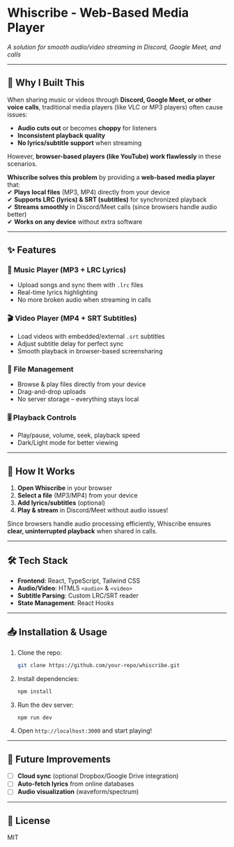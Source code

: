 # Whiscribe - Web-Based Media Player

_A solution for smooth audio/video streaming in Discord, Google Meet, and calls_

---

## 🎯 **Why I Built This**

When sharing music or videos through **Discord, Google Meet, or other voice calls**, traditional media players (like VLC or MP3 players) often cause issues:

- **Audio cuts out** or becomes **choppy** for listeners
- **Inconsistent playback quality**
- **No lyrics/subtitle support** when streaming

However, **browser-based players (like YouTube) work flawlessly** in these scenarios.

**Whiscribe solves this problem** by providing a **web-based media player** that:  
✔ **Plays local files** (MP3, MP4) directly from your device  
✔ **Supports LRC (lyrics) & SRT (subtitles)** for synchronized playback  
✔ **Streams smoothly** in Discord/Meet calls (since browsers handle audio better)  
✔ **Works on any device** without extra software

---

## ✨ **Features**

### 🎵 **Music Player (MP3 + LRC Lyrics)**

- Upload songs and sync them with `.lrc` files
- Real-time lyrics highlighting
- No more broken audio when streaming in calls

### 🎬 **Video Player (MP4 + SRT Subtitles)**

- Load videos with embedded/external `.srt` subtitles
- Adjust subtitle delay for perfect sync
- Smooth playback in browser-based screensharing

### 📂 **File Management**

- Browse & play files directly from your device
- Drag-and-drop uploads
- No server storage – everything stays local

### 🎚️ **Playback Controls**

- Play/pause, volume, seek, playback speed
- Dark/Light mode for better viewing

---

## 🚀 **How It Works**

1. **Open Whiscribe** in your browser
2. **Select a file** (MP3/MP4) from your device
3. **Add lyrics/subtitles** (optional)
4. **Play & stream** in Discord/Meet without audio issues!

Since browsers handle audio processing efficiently, Whiscribe ensures **clear, uninterrupted playback** when shared in calls.

---

## 🛠️ **Tech Stack**

- **Frontend**: React, TypeScript, Tailwind CSS
- **Audio/Video**: HTML5 `<audio>` & `<video>`
- **Subtitle Parsing**: Custom LRC/SRT reader
- **State Management**: React Hooks

---

## 📥 **Installation & Usage**

1. Clone the repo:
   ```sh
   git clone https://github.com/your-repo/whiscribe.git
   ```
2. Install dependencies:
   ```sh
   npm install
   ```
3. Run the dev server:
   ```sh
   npm run dev
   ```
4. Open `http://localhost:3000` and start playing!

---

## 🔮 **Future Improvements**

- [ ] **Cloud sync** (optional Dropbox/Google Drive integration)
- [ ] **Auto-fetch lyrics** from online databases
- [ ] **Audio visualization** (waveform/spectrum)

---

## 📜 **License**

MIT
